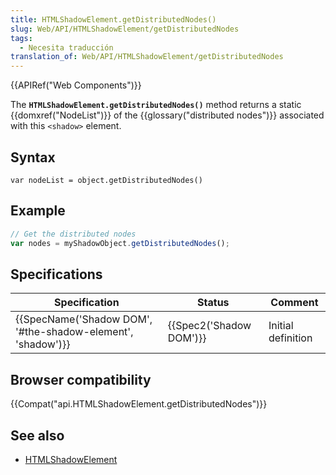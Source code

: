 ```yaml
---
title: HTMLShadowElement.getDistributedNodes()
slug: Web/API/HTMLShadowElement/getDistributedNodes
tags:
  - Necesita traducción
translation_of: Web/API/HTMLShadowElement/getDistributedNodes
---
```

{{APIRef("Web Components")}}

The **`HTMLShadowElement.getDistributedNodes()`** method returns a static {{domxref("NodeList")}} of the {{glossary("distributed nodes")}} associated with this `<shadow>` element.

## Syntax

```
var nodeList = object.getDistributedNodes()
```

## Example

```js
// Get the distributed nodes
var nodes = myShadowObject.getDistributedNodes();
```

## Specifications

| Specification                                                                    | Status                           | Comment            |
| -------------------------------------------------------------------------------- | -------------------------------- | ------------------ |
| {{SpecName('Shadow DOM', '#the-shadow-element', 'shadow')}} | {{Spec2('Shadow DOM')}} | Initial definition |

## Browser compatibility

{{Compat("api.HTMLShadowElement.getDistributedNodes")}}

## See also

- [HTMLShadowElement](/es/docs/Web/API/HTMLShadowElement)
